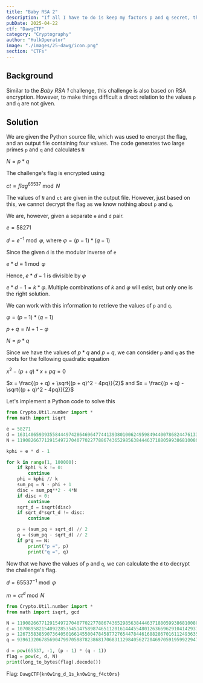 ```yaml
---
title: "Baby RSA 2"
description: "If all I have to do is keep my factors p and q secret, then I can save computation time by sharing the same modulus between all my friends. I'll give them unique e and d pairs to encrypt and decrypt messages. Sounds secure to me!"
pubDate: 2025-04-22
ctf: "DawgCTF"
category: "Cryptography"
author: "HulkOperator"
image: "./images/25-dawg/icon.png"
section: "CTFs"
---
```


## Background

Similar to the *Baby RSA 1* challenge, this challenge is also based on RSA encryption. However, to make things difficult a direct relation to the values `p` and `q` are not given.

## Solution

We are given the Python source file, which was used to encrypt the flag, and an output file containing four values. 
The code generates two large primes `p` and `q` and calculates `N`

$N = p * q$

The challenge's flag is encrypted using

$ct = flag^65537 \bmod N$

The values of `N` and `ct` are given in the output file. However, just based on this, we cannot decrypt the flag as we know nothing about `p` and `q`.  

We are, however, given a separate `e` and `d` pair.

$e = 58271$

$d = e^{-1} \bmod \varphi$, where $\varphi = (p - 1) * (q - 1)$

Since the given `d` is the modular inverse of `e`

$e*d \equiv 1 \bmod \varphi$

Hence, $e * d -1$ is divisible by $\varphi$

$e * d - 1 = k * \varphi$. Multiple combinations of $k$ and $\varphi$ will exist, but only one is the right solution. 

We can work with this information to retrieve the values of `p` and `q`.

$\varphi = (p - 1) * (q - 1)$

$p + q = N + 1 - \varphi$

$N = p * q$

Since we have the values of $p*q$ and $p+q$, we can consider `p` and `q` as the roots for the following quadratic equation

$x^{2} - (p + q)*x + pq = 0$

$x = \frac{(p + q) + \sqrt{(p + q)^2 - 4pq}}{2}$ and $x = \frac{(p + q) - \sqrt{(p + q)^2 - 4pq}}{2}$

Let's implement a Python code to solve this

```py
from Crypto.Util.number import *
from math import isqrt

e = 58271
d = 16314065939355844497428646964774413938010062495984944007868244761330321449198604198404787327825341236658059256072790190934480082681534717838850610633320375625893501985237981407305284860652632590435055933317638416556532857376955427517397962124909869006289022084571993305966362498048396739334756594170449299859
N = 119082667712915497270407702277886743652985638444637188059938681008077058895935345765407160513555112013190751711213523389194925328565164667817570328474785391992857634832562389502866385475392702847788337877472422435555825872297998602400341624700149407637506713864175123267515579305109471947679940924817268027249

kphi = e * d - 1

for k in range(1, 100000):
    if kphi % k != 0:
        continue
    phi = kphi // k
    sum_pq = N - phi + 1
    disc = sum_pq**2 - 4*N
    if disc < 0:
        continue
    sqrt_d = isqrt(disc)
    if sqrt_d*sqrt_d != disc:
        continue

    p = (sum_pq + sqrt_d) // 2
    q = (sum_pq - sqrt_d) // 2
    if p*q == N:
        print("p =", p)
        print("q =", q)
```

Now that we have the values of `p` and `q`, we can calculate the `d` to decrypt the challenge's flag.

$d = 65537^{-1} \bmod \varphi$

$m = ct ^ d \bmod N$

```py
from Crypto.Util.number import *
from math import isqrt, gcd

N = 119082667712915497270407702277886743652985638444637188059938681008077058895935345765407160513555112013190751711213523389194925328565164667817570328474785391992857634832562389502866385475392702847788337877472422435555825872297998602400341624700149407637506713864175123267515579305109471947679940924817268027249
c = 107089582154092285354514758987465112016144455480126366962910414293721965682740674205100222823439150990299989680593179350933020427732386716386685052221680274283469481350106415150660410528574034324184318354089504379956162660478769613136499331243363223860893663583161020156316072996007464894397755058410931262938
p = 12673583859073640501661455004784587727654478446168828670161124936354757284691620326810620730841144377346099498240982811485371900565080834027555162227575467
q = 9396132067856904799705987823868170683112984056272046970591959922947051853868582057072505997173925740215078957901709486016878996439574126935354008510180947

d = pow(65537, -1, (p - 1) * (q - 1))
flag = pow(c, d, N)
print(long_to_bytes(flag).decode())
```

Flag: `DawgCTF{kn0w1ng_d_1s_kn0w1ng_f4ct0rs}`
